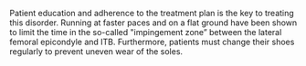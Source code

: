 Patient education and adherence to the treatment plan is the key to treating this disorder. Running at faster paces and on a flat ground have been shown to limit the time in the so-called "impingement zone” between the lateral femoral epicondyle and ITB. Furthermore, patients must change their shoes regularly to prevent uneven wear of the soles.